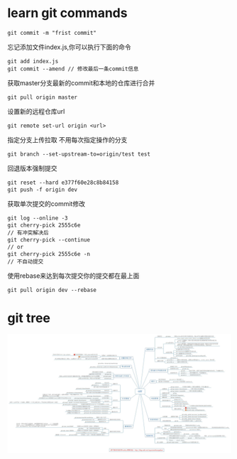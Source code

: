 # learn git commands
    git commit -m "frist commit"


忘记添加文件index.js,你可以执行下面的命令

    git add index.js
    git commit --amend // 修改最后一条commit信息

获取master分支最新的commit和本地的仓库进行合并

    git pull origin master 

设置新的远程仓库url

    git remote set-url origin <url>

指定分支上传拉取 不用每次指定操作的分支
    
    git branch --set-upstream-to=origin/test test

回退版本强制提交

    git reset --hard e377f60e28c8b84158
    git push -f origin dev

获取单次提交的commit修改

    git log --online -3
    git cherry-pick 2555c6e
    // 有冲突解决后
    git cherry-pick --continue
    // or
    git cherry-pick 2555c6e -n
    // 不自动提交

使用rebase来达到每次提交你的提交都在最上面

    git pull origin dev --rebase
    
# git tree
![git tree](https://github.com/xiaokyo/git-study/blob/master/git_tree.jpg)
